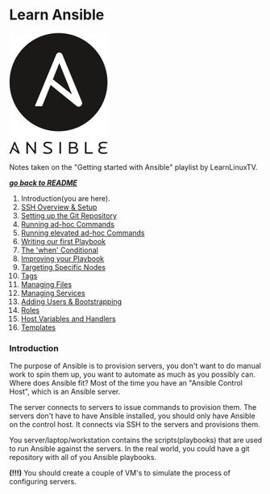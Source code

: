 # Learn Ansible

![Ansible Logo](img/ansible.png)

Notes taken on the "Getting started with Ansible" playlist by LearnLinuxTV.

[***go back to README***](/README.md)

1. Introduction(you are here).
1. [SSH Overview & Setup](02-ssh.md)
1. [Setting up the Git Repository](03-git.md)
1. [Running ad-hoc Commands](04-ad-hoc.md)
1. [Running elevated ad-hoc Commands](05-el_ad-hoc.md)
1. [Writing our first Playbook]()
1. [The 'when' Conditional]()
1. [Improving your Playbook]()
1. [Targeting Specific Nodes]()
1. [Tags]()
1. [Managing Files]()
1. [Managing Services]()
1. [Adding Users & Bootstrapping]()
1. [Roles]()
1. [Host Variables and Handlers]()
1. [Templates]()

### Introduction

The purpose of Ansible is to provision servers, you don't want to do manual
work to spin them up, you want to automate as much as you possibly can. Where
does Ansible fit? Most of the time you have an "Ansible Control Host", which is
an Ansible server.

The server connects to servers to issue commands to provision them. The servers
don't have to have Ansible installed, you should only have Ansible on the
control host. It connects via SSH to the servers and provisions them. 

You server/laptop/workstation contains the scripts(playbooks) that are used to
run Ansible against the servers. In the real world, you could have a git
repository with all of you Ansible playbooks. 

**(!!!)** You should create a couple of VM's to simulate the process of
configuring servers.
